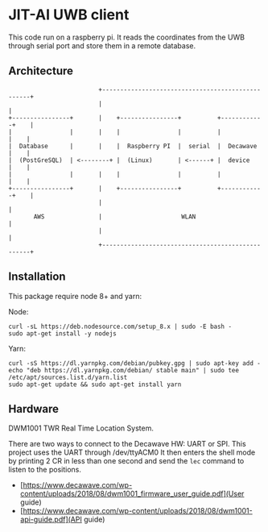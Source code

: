 # JIT-AI UWB client

This code run on a raspberry pi.
It reads the coordinates from the UWB through serial port and store them in a remote database.

## Architecture

```
                         +--------------------------------------------------+
                         |                                                  |
+----------------+       |    +----------------+          +------------+    |
|                |       |    |                |          |            |    |
|  Database      |       |    |  Raspberry PI  |  serial  |  Decawave  |    |
|  (PostGreSQL)  | <--------+ |  (Linux)       | <------+ |  device    |    |
|                |       |    |                |          |            |    |
+----------------+       |    +----------------+          +------------+    |
                         |                                                  |
       AWS               |                      WLAN                        |
                         |                                                  |
                         +--------------------------------------------------+
```

## Installation

This package require node 8+ and yarn:

Node:

    curl -sL https://deb.nodesource.com/setup_8.x | sudo -E bash -
    sudo apt-get install -y nodejs

Yarn:

    curl -sS https://dl.yarnpkg.com/debian/pubkey.gpg | sudo apt-key add -
    echo "deb https://dl.yarnpkg.com/debian/ stable main" | sudo tee /etc/apt/sources.list.d/yarn.list
    sudo apt-get update && sudo apt-get install yarn

## Hardware

DWM1001 TWR Real Time Location System.

There are two ways to connect to the Decawave HW: UART or SPI.
This project uses the UART through /dev/ttyACM0
It then enters the shell mode by printing 2 CR in less than one second and send
the `lec` command to listen to the positions.

- [https://www.decawave.com/wp-content/uploads/2018/08/dwm1001_firmware_user_guide.pdf](User guide)
- [https://www.decawave.com/wp-content/uploads/2018/08/dwm1001-api-guide.pdf](API guide)

